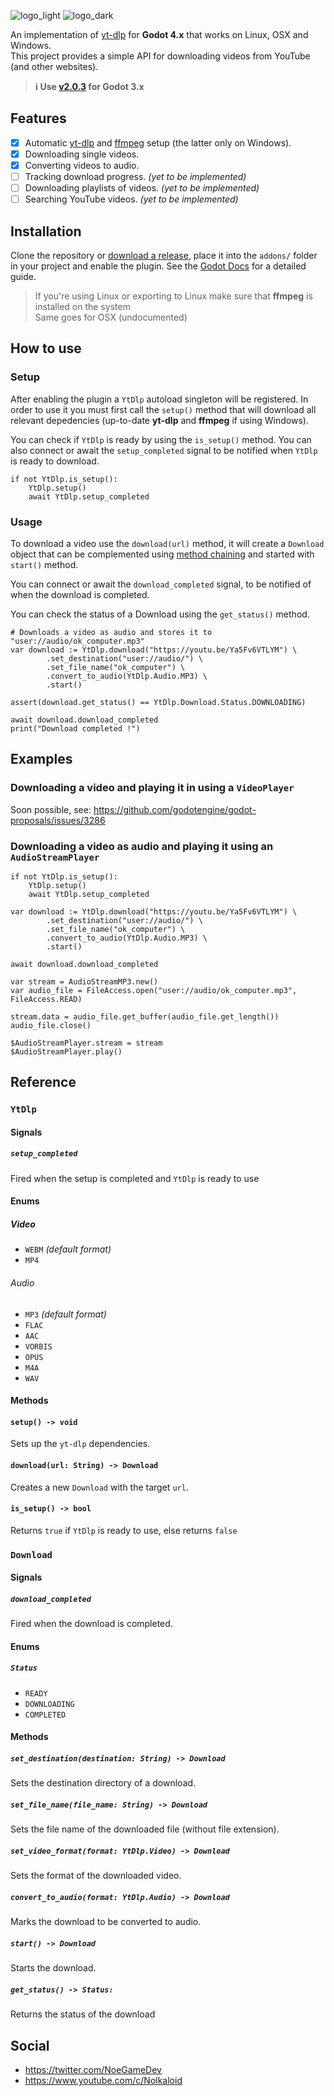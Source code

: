 ![logo_light](https://user-images.githubusercontent.com/30960698/176983082-18bf15ee-3144-4a54-bab9-bbb9650e63a3.png#gh-light-mode-only)
![logo_dark](https://user-images.githubusercontent.com/30960698/176983087-022d7ccd-d94c-43da-a8ff-f8f5736d9c3b.png#gh-dark-mode-only)

An implementation of [yt-dlp](https://github.com/yt-dlp/yt-dlp) for **Godot 4.x** that works on Linux, OSX and Windows.\
This project provides a simple API for downloading videos from YouTube (and other websites).

> **:information_source: Use [v2.0.3](https://github.com/Nolkaloid/godot-yt-dlp/tree/v2.0.3) for Godot 3.x**

## Features

- [x] Automatic [yt-dlp](https://github.com/yt-dlp/yt-dlp) and [ffmpeg](https://www.ffmpeg.org/) setup (the latter only on Windows).
- [x] Downloading single videos.
- [x] Converting videos to audio.
- [ ] Tracking download progress. *(yet to be implemented)*
- [ ] Downloading playlists of videos. *(yet to be implemented)*
- [ ] Searching YouTube videos. *(yet to be implemented)*

## Installation

Clone the repository or [download a release](https://github.com/Nolkaloid/godot-yt-dlp/releases/latest), place it into the `addons/` folder in your project and enable the plugin. See the [Godot Docs](https://docs.godotengine.org/en/stable/tutorials/plugins/editor/installing_plugins.html) for a detailed guide.

> If you're using Linux or exporting to Linux make sure that **ffmpeg** is installed on the system  
> Same goes for OSX (undocumented)

## How to use

### Setup

After enabling the plugin a `YtDlp` autoload singleton will be registered.
In order to use it you must first call the `setup()` method that will download all relevant depedencies (up-to-date **yt-dlp** and **ffmpeg** if using Windows).

You can check if `YtDlp` is ready by using the `is_setup()` method. You can also connect or await the `setup_completed` signal to be notified when `YtDlp` is ready to download.

```gdscript
if not YtDlp.is_setup():
    YtDlp.setup()
    await YtDlp.setup_completed
```

### Usage

To download a video use the `download(url)` method, it will create a `Download` object that can be complemented using [method chaining](https://en.wikipedia.org/wiki/Method_chaining) and started with `start()` method.

You can connect or await the `download_completed` signal, to be notified of when the download is completed.

You can check the status of a Download using the `get_status()` method.

```gdscript
# Downloads a video as audio and stores it to "user://audio/ok_computer.mp3"
var download := YtDlp.download("https://youtu.be/Ya5Fv6VTLYM") \
        .set_destination("user://audio/") \
        .set_file_name("ok_computer") \
        .convert_to_audio(YtDlp.Audio.MP3) \
        .start()

assert(download.get_status() == YtDlp.Download.Status.DOWNLOADING)

await download.download_completed
print("Download completed !")
```

## Examples

### Downloading a video and playing it in using a `VideoPlayer`

Soon possible, see: <https://github.com/godotengine/godot-proposals/issues/3286>

### Downloading a video as audio and playing it using an `AudioStreamPlayer`

```gdscript
if not YtDlp.is_setup():
    YtDlp.setup()
    await YtDlp.setup_completed

var download := YtDlp.download("https://youtu.be/Ya5Fv6VTLYM") \
        .set_destination("user://audio/") \
        .set_file_name("ok_computer") \
        .convert_to_audio(YtDlp.Audio.MP3) \
        .start()

await download.download_completed

var stream = AudioStreamMP3.new()
var audio_file = FileAccess.open("user://audio/ok_computer.mp3", FileAccess.READ)

stream.data = audio_file.get_buffer(audio_file.get_length())
audio_file.close()

$AudioStreamPlayer.stream = stream
$AudioStreamPlayer.play()
```

## Reference

### `YtDlp`

#### Signals

##### `setup_completed`

Fired when the setup is completed and `YtDlp` is ready to use

#### Enums

##### Video

- `WEBM` *(default format)*
- `MP4`

###### Audio

- `MP3` *(default format)*
- `FLAC`
- `AAC`
- `VORBIS`
- `OPUS`
- `M4A`
- `WAV`

#### Methods

#### `setup() -> void`

Sets up the `yt-dlp` dependencies.

#### `download(url: String) -> Download`

Creates a new `Download` with the target `url`.

#### `is_setup() -> bool`

Returns `true` if `YtDlp` is ready to use, else returns `false`

### `Download`

#### Signals

##### `download_completed`

Fired when the download is completed.

#### Enums

##### `Status`

- `READY`
- `DOWNLOADING`
- `COMPLETED`

#### Methods

##### `set_destination(destination: String) -> Download`

Sets the destination directory of a download.

##### `set_file_name(file_name: String) -> Download`

Sets the file name of the downloaded file (without file extension).

##### `set_video_format(format: YtDlp.Video) -> Download`

Sets the format of the downloaded video.

##### `convert_to_audio(format: YtDlp.Audio) -> Download`

Marks the download to be converted to audio.

##### `start() -> Download`

Starts the download.

##### `get_status() -> Status:`

Returns the status of the download

## Social

- <https://twitter.com/NoeGameDev>
- <https://www.youtube.com/c/Nolkaloid>

